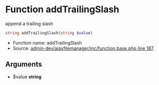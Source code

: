 Function addTrailingSlash
===========================

append a trailing slash



```php
string addTrailingSlash(string $value)
```

* Function name: addTrailingSlash
* Source: [admin-dev/ajaxfilemanager/inc/function.base.php line 187](https://github.com/PrestaShop/PrestaShop/blob/1.5.6.3/admin-dev/ajaxfilemanager/inc/function.base.php#L187).

Arguments
---------

* $value **string**

